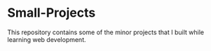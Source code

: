 # Small-Projects

This repository contains some of the minor projects that I built while learning web development.
